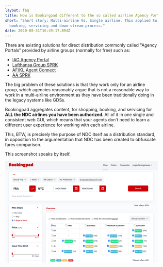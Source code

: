```yaml
---
layout: faq
title: How is Bookingpad different to the so called airline Agency Portals?
short: "Short story: Multi-airline Vs. Single airline. This applied to shopping,
  booking, servicing and down-stream process."
date: 2020-08-31T16:49:17.894Z
---
```

There are existing solutions for direct distribution commonly called "Agency Portals" provided by airline groups (normally for free) such as:

* [IAG Agency Portal](https://agencyportal.iag.cloud/login)
* [Lufthansa Group SPRK](https://dcwebc.farelogix.com/sprk-lhg/User/Login?ReturnUrl=%2fsprk-lhg)
* [AF/KL Agent Connect](https://www.agentconnect.biz/FR/fr/local/process/prehome/choose_country.wadis)
* [AA SPRK](https://dcwebc.farelogix.com/sprk-aa/User/Login?ReturnUrl=%2fsprk-aa%2f)

The big problem of these solutions is that they work only for an airline group, which agencies reasonably argue that is not a reasonable way to work in a multi-airline environment as they have been traditionally doing in the legacy systems like GDSs.

Bookingpad aggregates content, for shopping, booking, and servicing for **ALL the NDC airlines you have been authorized**. All of it in one single and consistent web GUI, which means that your agents don't need to learn a different user experience for working with each airline.

This, BTW, is precisely the purpose of NDC itself as a distribution standard, in opposition to the argumentation that NDC has been created to obfuscate fares comparison.

This screenshot speaks by itself.

![Bookingpad_Shopping_Results](/assets/uploads/bookingpad_shopping_results.png "Bookingpad Shopping Results")